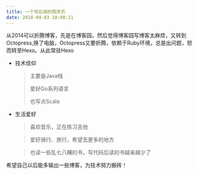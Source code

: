 ```yaml
---
title: 一个写后端的程序员
date: 2018-04-03 18:08:11
---
```

从2014可以折腾博客，先是在博客园，然后觉得博客园写博客太麻烦，又转到Octopress,换了电脑，Octopress又要折腾，依赖于Ruby环境，总是出问题，怒而转至Hexo。从此常驻Hexo

* 技术信仰
	> 主要是Java栈
	> 
	> 爱好Go系列语言
	> 
	> 也写点Scala
  
* 生活爱好
	> 喜欢音乐，正在练习吉他

	> 爱好骑行、旅行，希望去更多的地方

	> 也读一些乱七八糟的书，写代码后读的书越来越少了

希望自己以后能多输出一些博客，为技术努力搬砖！